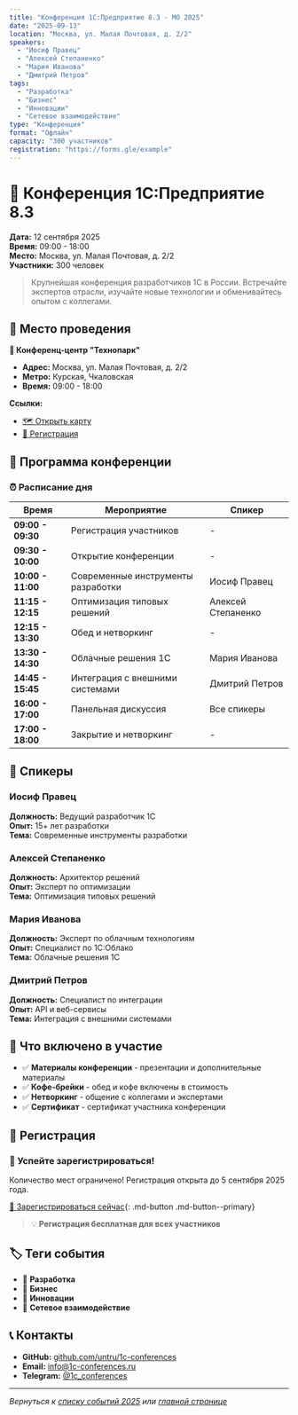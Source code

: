 ```yaml
---
title: "Конференция 1С:Предприятие 8.3 - МО 2025"
date: "2025-09-13"
location: "Москва, ул. Малая Почтовая, д. 2/2"
speakers:
  - "Иосиф Правец"
  - "Алексей Степаненко"
  - "Мария Иванова"
  - "Дмитрий Петров"
tags:
  - "Разработка"
  - "Бизнес"
  - "Инновации"
  - "Сетевое взаимодействие"
type: "Конференция"
format: "Офлайн"
capacity: "300 участников"
registration: "https://forms.gle/example"
---
```


# 🎯 Конференция 1С:Предприятие 8.3

**Дата:** 12 сентября 2025  
**Время:** 09:00 - 18:00  
**Место:** Москва, ул. Малая Почтовая, д. 2/2  
**Участники:** 300 человек

> Крупнейшая конференция разработчиков 1С в России. Встречайте экспертов отрасли, изучайте новые технологии и обменивайтесь опытом с коллегами.

## 📍 Место проведения

**🏢 Конференц-центр "Технопарк"**

- **Адрес:** Москва, ул. Малая Почтовая, д. 2/2
- **Метро:** Курская, Чкаловская
- **Время:** 09:00 - 18:00

**Ссылки:**
- [🗺️ Открыть карту](https://yandex.ru/maps/-/CCUQ4XgKhB)
- [📝 Регистрация](https://forms.gle/example)

## 🎤 Программа конференции

### ⏰ Расписание дня

| Время | Мероприятие | Спикер |
|-------|-------------|---------|
| **09:00 - 09:30** | Регистрация участников | - |
| **09:30 - 10:00** | Открытие конференции | - |
| **10:00 - 11:00** | Современные инструменты разработки | Иосиф Правец |
| **11:15 - 12:15** | Оптимизация типовых решений | Алексей Степаненко |
| **12:15 - 13:30** | Обед и нетворкинг | - |
| **13:30 - 14:30** | Облачные решения 1С | Мария Иванова |
| **14:45 - 15:45** | Интеграция с внешними системами | Дмитрий Петров |
| **16:00 - 17:00** | Панельная дискуссия | Все спикеры |
| **17:00 - 18:00** | Закрытие и нетворкинг | - |

## 👥 Спикеры

### Иосиф Правец
**Должность:** Ведущий разработчик 1С  
**Опыт:** 15+ лет разработки  
**Тема:** Современные инструменты разработки

### Алексей Степаненко
**Должность:** Архитектор решений  
**Опыт:** Эксперт по оптимизации  
**Тема:** Оптимизация типовых решений

### Мария Иванова
**Должность:** Эксперт по облачным технологиям  
**Опыт:** Специалист по 1С:Облако  
**Тема:** Облачные решения 1С

### Дмитрий Петров
**Должность:** Специалист по интеграции  
**Опыт:** API и веб-сервисы  
**Тема:** Интеграция с внешними системами

## 🎁 Что включено в участие

- ✅ **Материалы конференции** - презентации и дополнительные материалы
- ✅ **Кофе-брейки** - обед и кофе включены в стоимость
- ✅ **Нетворкинг** - общение с коллегами и экспертами
- ✅ **Сертификат** - сертификат участника конференции

## 📝 Регистрация

### 🚀 Успейте зарегистрироваться!

Количество мест ограничено! Регистрация открыта до 5 сентября 2025 года.

[📝 Зарегистрироваться сейчас](https://forms.gle/example){: .md-button .md-button--primary}

> 💡 **Регистрация бесплатная для всех участников**

## 🏷️ Теги события

- 🎯 **Разработка**
- 💼 **Бизнес**
- 🚀 **Инновации**
- 🤝 **Сетевое взаимодействие**

## 📞 Контакты

- **GitHub:** [github.com/untru/1c-conferences](https://github.com/untru/1c-conferences)
- **Email:** [info@1c-conferences.ru](mailto:info@1c-conferences.ru)
- **Telegram:** [@1c_conferences](https://t.me/1c_conferences)

---

*Вернуться к [списку событий 2025](index.md) или [главной странице](../../index.md)*

